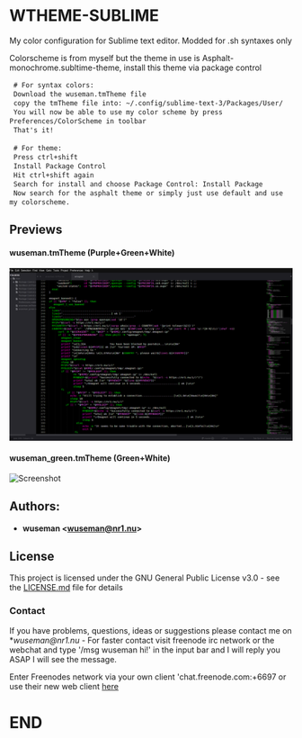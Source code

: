# WTHEME-SUBLIME

My color configuration for Sublime text editor. Modded for .sh syntaxes only

Colorscheme is from myself but the theme in use is Asphalt-monochrome.subltime-theme, install this theme via package control

     # For syntax colors:
     Download the wuseman.tmTheme file
     copy the tmTheme file into: ~/.config/sublime-text-3/Packages/User/
     You will now be able to use my color scheme by press Preferences/ColorScheme in toolbar
     That's it!

     # For theme:
     Press ctrl+shift
     Install Package Control
     Hit ctrl+shift again
     Search for install and choose Package Control: Install Package
     Now search for the asphalt theme or simply just use default and use my colorscheme.

## Previews

#### wuseman.tmTheme (Purple+Green+White)
![Screenshot](.previews/wuseman.tmTheme.png)

#### wuseman_green.tmTheme (Green+White)
![Screenshot](.previews/wuseman_green.tmTheme)

## Authors: 

* **wuseman <wuseman@nr1.nu\>** 

## License

This project is licensed under the GNU General Public License v3.0 - see the [LICENSE.md](LICENSE.md) file for details

### Contact

  If you have problems, questions, ideas or suggestions please contact me on *_wuseman@nr1.nu_  - For faster contact visit freenode irc network or the webchat and type '/msg wuseman hi!' in the input bar and I will reply you ASAP I will see the message.
  
  Enter Freenodes network via your own client 'chat.freenode.com:+6697 or use their new web client [here](https://webchat.freenode.net/)


# END

